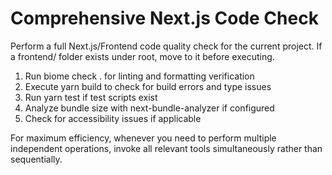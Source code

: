 # Comprehensive Next.js Code Check

Perform a full Next.js/Frontend code quality check for the current project.
If a frontend/ folder exists under root, move to it before executing.

1. Run biome check . for linting and formatting verification
2. Execute yarn build to check for build errors and type issues
3. Run yarn test if test scripts exist
4. Analyze bundle size with next-bundle-analyzer if configured
5. Check for accessibility issues if applicable

For maximum efficiency, whenever you need to perform multiple independent operations, invoke all relevant tools simultaneously rather than sequentially.

